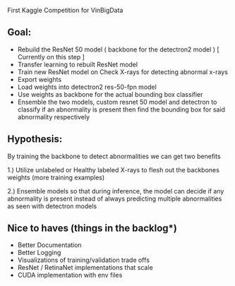 First Kaggle Competition for VinBigData

Goal:
- 

- Rebuild the ResNet 50 model ( backbone for the detectron2 model ) [ Currently on this step ]
- Transfer learning to rebuilt ResNet model
- Train new ResNet model on Check X-rays for detecting abnormal x-rays
- Export weights
- Load weights into detectron2 res-50-fpn model
- Use weights as backbone for the actual bounding box classifier
- Ensemble the two models, custom resnet 50 model and detectron to classify if an abnormality is present then find the bounding box for said abnormality respectively

Hypothesis:
- 

By training the backbone to detect abnormalities we can get two benefits

1.) Utilize unlabeled or Healthy labeled X-rays to flesh out the backbones weights (more training examples)

2.) Ensemble models so that during inference, the model can decide if any abnormality is present instead of always predicting multiple abnormalities as seen with detectron models


Nice to haves (things in the backlog*)
- 

- Better Documentation 
- Better Logging
- Visualizations of training/validation trade offs
- ResNet / RetinaNet implementations that scale
- CUDA implementation with env files
